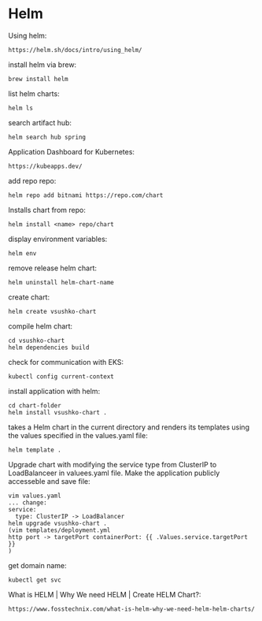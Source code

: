 # Helm
Using helm:
```
https://helm.sh/docs/intro/using_helm/
```
install helm via brew:
```
brew install helm
```
list helm charts:
```
helm ls
```
search artifact hub:
```
helm search hub spring
```
Application Dashboard for Kubernetes:
```
https://kubeapps.dev/
```
add repo repo:
```
helm repo add bitnami https://repo.com/chart
```
Installs chart from repo:
```
helm install <name> repo/chart
```
display environment variables:
```
helm env
```
remove release helm chart:
```
helm uninstall helm-chart-name
```
create chart:
```
helm create vsushko-chart
```
compile helm chart:
```
cd vsushko-chart
helm dependencies build
```
check for communication with EKS:
```
kubectl config current-context
```
install application with helm:
```
cd chart-folder
helm install vsushko-chart .
```
takes a Helm chart in the current directory and renders its templates using the values specified in the values.yaml file:
```
helm template .
```
Upgrade chart with modifying the service type from ClusterIP to LoadBalanceer in valuees.yaml file.
Make the application publicly accesseble and save file:
```
vim values.yaml
... change:
service:
  type: ClusterIP -> LoadBalancer
helm upgrade vsushko-chart .
(vim templates/deployment.yml
http port -> targetPort containerPort: {{ .Values.service.targetPort }}
)
```
get domain name:
```
kubectl get svc
```
What is HELM | Why We need HELM | Create HELM Chart?:
```
https://www.fosstechnix.com/what-is-helm-why-we-need-helm-helm-charts/
```

